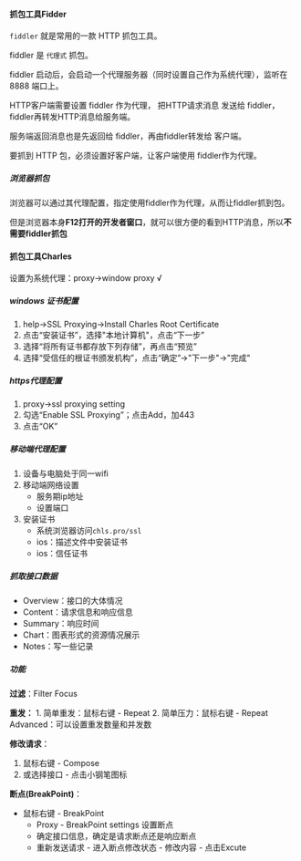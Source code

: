 
#### 抓包工具Fidder

`fiddler` 就是常用的一款 HTTP 抓包工具。

fiddler 是 `代理式` 抓包。

fiddler 启动后，会启动一个代理服务器（同时设置自己作为系统代理），监听在 8888 端口上。

HTTP客户端需要设置 fiddler 作为代理， 把HTTP请求消息 发送给 fiddler， fiddler再转发HTTP消息给服务端。

服务端返回消息也是先返回给 fiddler，再由fiddler转发给 客户端。

要抓到 HTTP 包，必须设置好客户端，让客户端使用 fiddler作为代理。

##### 浏览器抓包

浏览器可以通过其代理配置，指定使用fiddler作为代理，从而让fiddler抓到包。

但是浏览器本身**F12打开的开发者窗口**，就可以很方便的看到HTTP消息，所以**不需要fiddler抓包**

#### 抓包工具Charles

设置为系统代理：proxy->window proxy √


##### windows 证书配置

1. help->SSL Proxying->Install Charles Root Certificate
2. 点击“安装证书”，选择"本地计算机"，点击“下一步”
3. 选择“将所有证书都存放下列存储”，再点击“预览”
4. 选择“受信任的根证书颁发机构”，点击“确定”->"下一步"->"完成"


##### https代理配置

1. proxy->ssl proxying setting
2. 勾选“Enable SSL Proxying”；点击Add，加443
3. 点击“OK”

##### 移动端代理配置

1. 设备与电脑处于同一wifi
2. 移动端网络设置
	- 服务期ip地址
	- 设置端口
3. 安装证书
	- 系统浏览器访问`chls.pro/ssl`
	- ios：描述文件中安装证书
	- ios：信任证书

##### 抓取接口数据

- Overview：接口的大体情况
- Content：请求信息和响应信息
- Summary：响应时间
- Chart：图表形式的资源情况展示
- Notes：写一些记录

##### 功能

**过滤**：Filter      Focus

**重发：**
	1. 简单重发：鼠标右键 - Repeat
	2. 简单压力：鼠标右键 - Repeat Advanced：可以设置重发数量和并发数

**修改请求**：
1. 鼠标右键 - Compose
2. 或选择接口 - 点击小钢笔图标

**断点(BreakPoint)**：
- 鼠标右键 - BreakPoint
	- Proxy - BreakPoint settings 设置断点
	- 确定接口信息，确定是请求断点还是响应断点
	- 重新发送请求 - 进入断点修改状态 - 修改内容 - 点击Excute





